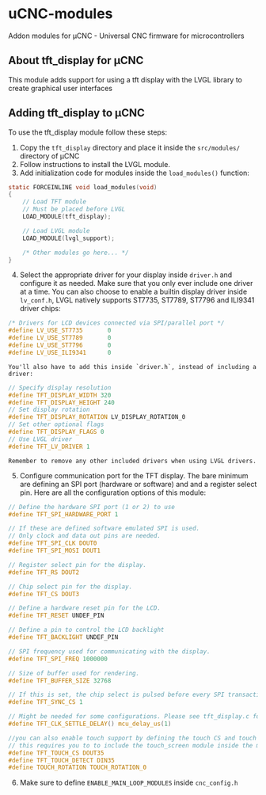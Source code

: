 # uCNC-modules

Addon modules for µCNC - Universal CNC firmware for microcontrollers

## About tft_display for µCNC

This module adds support for using a tft display with the LVGL library to create graphical user interfaces

## Adding tft_display to µCNC

To use the tft_display module follow these steps:

1. Copy the `tft_display` directory and place it inside the `src/modules/` directory of µCNC
2. Follow instructions to install the LVGL module.
3. Add initialization code for modules inside the `load_modules()` function:
```c
static FORCEINLINE void load_modules(void)
{	
	// Load TFT module
	// Must be placed before LVGL
	LOAD_MODULE(tft_display);

	// Load LVGL module
	LOAD_MODULE(lvgl_support);

	/* Other modules go here... */
}
```
4. Select the appropriate driver for your display inside `driver.h` and configure it as needed.
	Make sure that you only ever include one driver at a time.
	You can also choose to enable a builtin display driver inside `lv_conf.h`, LVGL natively
	supports ST7735, ST7789, ST7796 and ILI9341 driver chips:
```c
/* Drivers for LCD devices connected via SPI/parallel port */
#define LV_USE_ST7735		0
#define LV_USE_ST7789		0
#define LV_USE_ST7796		0
#define LV_USE_ILI9341		0
```
	You'll also have to add this inside `driver.h`, instead of including a driver:
```c
// Specify display resolution
#define TFT_DISPLAY_WIDTH 320
#define TFT_DISPLAY_HEIGHT 240
// Set display rotation
#define TFT_DISPLAY_ROTATION LV_DISPLAY_ROTATION_0
// Set other optional flags
#define TFT_DISPLAY_FLAGS 0
// Use LVGL driver
#define TFT_LV_DRIVER 1
```
	Remember to remove any other included drivers when using LVGL drivers.

5. Configure communication port for the TFT display. The bare minimum are defining an SPI port (hardware or software) and
and a register select pin. Here are all the configuration options of this module:
```c
// Define the hardware SPI port (1 or 2) to use
#define TFT_SPI_HARDWARE_PORT 1

// If these are defined software emulated SPI is used.
// Only clock and data out pins are needed.
#define TFT_SPI_CLK DOUT0
#define TFT_SPI_MOSI DOUT1

// Register select pin for the display.
#define TFT_RS DOUT2

// Chip select pin for the display.
#define TFT_CS DOUT3

// Define a hardware reset pin for the LCD.
#define TFT_RESET UNDEF_PIN

// Define a pin to control the LCD backlight
#define TFT_BACKLIGHT UNDEF_PIN

// SPI frequency used for communicating with the display.
#define TFT_SPI_FREQ 1000000

// Size of buffer used for rendering.
#define TFT_BUFFER_SIZE 32768

// If this is set, the chip select is pulsed before every SPI transaction.
#define TFT_SYNC_CS 1

// Might be needed for some configurations. Please see tft_display.c for more info
#define TFT_CLK_SETTLE_DELAY() mcu_delay_us(1)

//you can also enable touch support by defining the touch CS and touch detect pins
// this requires you to to include the touch_screen module inside the modules directory
#define TFT_TOUCH_CS DOUT35
#define TFT_TOUCH_DETECT DIN35
#define TOUCH_ROTATION TOUCH_ROTATION_0
```

6. Make sure to define `ENABLE_MAIN_LOOP_MODULES` inside `cnc_config.h`
